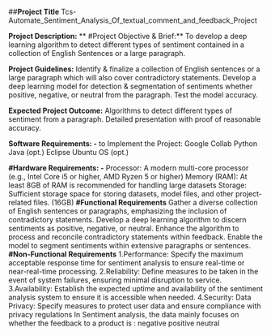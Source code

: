 ##**Project Title**
Tcs-Automate_Sentiment_Analysis_Of_textual_comment_and_feedback_Project

**Project Description:**
 ** #Project Objective & Brief:**
To develop a deep learning algorithm to detect different types of sentiment contained in a collection of English Sentences or a large paragraph.

**Project Guidelines:**
Identify & finalize a collection of English sentences or a large paragraph which will also cover contradictory statements. Develop a deep learning model for detection & segmentation of sentiments whether positive, negative, or neutral from the paragraph. Test the model accuracy.

**Expected Project Outcome:**
Algorithms to detect different types of sentiment from a paragraph. Detailed presentation with proof of reasonable accuracy.

**Software Requirements: -**
to Implement the Project: Google Collab Python Java (opt.) Eclipse Ubuntu OS (opt.)

**#Hardware Requirements: -**
Processor: A modern multi-core processor (e.g., Intel Core i5 or higher, AMD Ryzen 5 or higher)
Memory (RAM): At least 8GB of RAM is recommended for handling large datasets
Storage: Sufficient storage space for storing datasets, model files, and other project-related files. (16GB)
**#Functional Requirements**
Gather a diverse collection of English sentences or paragraphs, emphasizing the inclusion of contradictory statements.
Develop a deep learning algorithm to discern sentiments as positive, negative, or neutral.
Enhance the algorithm to process and reconcile contradictory statements within feedback.
Enable the model to segment sentiments within extensive paragraphs or sentences.
**#Non-Functional Requirements**
1.Performance: Specify the maximum acceptable response time for sentiment analysis to ensure real-time or near-real-time processing.
2.Reliability: Define measures to be taken in the event of system failures, ensuring minimal disruption to service.
3.Availability: Establish the expected uptime and availability of the sentiment analysis system to ensure it is accessible when needed.
4.Security: Data Privacy: Specify measures to protect user data and ensure compliance with privacy regulations
In Sentiment analysis, the data mainly focuses on whether the feedback to a product is : negative positive neutral
